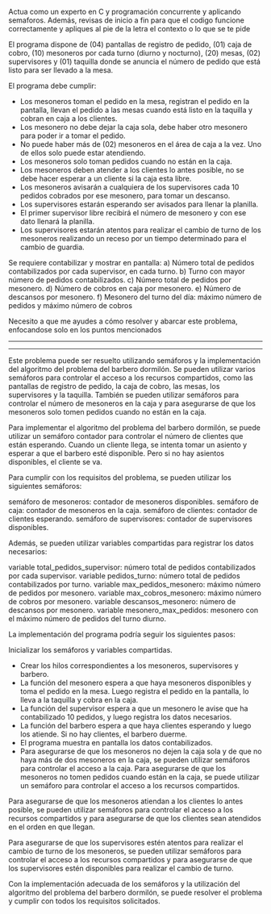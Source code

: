 Actua como un experto en C y programación concurrente y aplicando semaforos. Además, revisas de inicio a fin para que el codigo funcione correctamente y apliques al pie de la letra el contexto o lo que se te pide

El programa dispone de (04) pantallas de registro de pedido, (01) caja de cobro, (10) mesoneros por cada turno (diurno y nocturno), (20) mesas, (02) supervisores y (01) taquilla donde se anuncia el número de pedido que está listo para ser llevado a la mesa.

El programa debe cumplir:

- Los mesoneros toman el pedido en la mesa, registran el pedido en la pantalla, llevan el pedido a las mesas cuando está listo en la taquilla y cobran en caja a los clientes.
- Los mesonero no debe dejar la caja sola, debe haber otro mesonero para poder ir a tomar el pedido.
- No puede haber más de (02) mesoneros en el área de caja a la vez. Uno de ellos solo puede estar atendiendo.
- Los mesoneros solo toman pedidos cuando no están en la caja.
- Los mesoneros deben atender a los clientes lo antes posible, no se debe hacer esperar a un cliente si la caja esta libre.
- Los mesoneros avisarán a cualquiera de los supervisores cada 10 pedidos cobrados por ese mesonero, para tomar un descanso.
- Los supervisores estarán esperando ser avisados para llenar la planilla.
- El primer supervisor libre recibirá el número de mesonero y con ese dato llenará la planilla.
- Los supervisores estarán atentos para realizar el cambio de turno de los mesoneros realizando un receso por un tiempo determinado para el cambio de guardia.

Se requiere contabilizar y mostrar en pantalla:
a) Número total de pedidos contabilizados por cada supervisor, en cada turno.
b) Turno con mayor número de pedidos contabilizados.
c) Número total de pedidos por mesonero.
d) Número de cobros en caja por mesonero.
e) Número de descansos por mesonero.
f) Mesonero del turno del día: máximo número de pedidos y máximo número de cobros

Necesito a que me ayudes a cómo resolver y abarcar este problema, enfocandose solo en los puntos mencionados

---

---

Este problema puede ser resuelto utilizando semáforos y la implementación del algoritmo del problema del barbero dormilón. Se pueden utilizar varios semáforos para controlar el acceso a los recursos compartidos, como las pantallas de registro de pedido, la caja de cobro, las mesas, los supervisores y la taquilla. También se pueden utilizar semáforos para controlar el número de mesoneros en la caja y para asegurarse de que los mesoneros solo tomen pedidos cuando no están en la caja.

Para implementar el algoritmo del problema del barbero dormilón, se puede utilizar un semáforo contador para controlar el número de clientes que están esperando. Cuando un cliente llega, se intenta tomar un asiento y esperar a que el barbero esté disponible. Pero si no hay asientos disponibles, el cliente se va.

Para cumplir con los requisitos del problema, se pueden utilizar los siguientes semáforos:

semáforo de mesoneros: contador de mesoneros disponibles.
semáforo de caja: contador de mesoneros en la caja.
semáforo de clientes: contador de clientes esperando.
semáforo de supervisores: contador de supervisores disponibles.

Además, se pueden utilizar variables compartidas para registrar los datos necesarios:

variable total_pedidos_supervisor: número total de pedidos contabilizados por cada supervisor.
variable pedidos_turno: número total de pedidos contabilizados por turno.
variable max_pedidos_mesonero: máximo número de pedidos por mesonero.
variable max_cobros_mesonero: máximo número de cobros por mesonero.
variable descansos_mesonero: número de descansos por mesonero.
variable mesonero_max_pedidos: mesonero con el máximo número de pedidos del turno diurno.

La implementación del programa podría seguir los siguientes pasos:

Inicializar los semáforos y variables compartidas.
- Crear los hilos correspondientes a los mesoneros, supervisores y barbero.
- La función del mesonero espera a que haya mesoneros disponibles y toma el pedido en la mesa. Luego registra el pedido en la pantalla, lo lleva a la taquilla y cobra en la caja.
- La función del supervisor espera a que un mesonero le avise que ha contabilizado 10 pedidos, y luego registra los datos necesarios.
- La función del barbero espera a que haya clientes esperando y luego los atiende. Si no hay clientes, el barbero duerme.
- El programa muestra en pantalla los datos contabilizados.
- Para asegurarse de que los mesoneros no dejen la caja sola y de que no haya más de dos mesoneros en la caja, se pueden utilizar semáforos para controlar el acceso a la caja. Para asegurarse de que los mesoneros no tomen pedidos cuando están en la caja, se puede utilizar un semáforo para controlar el acceso a los recursos compartidos.

Para asegurarse de que los mesoneros atiendan a los clientes lo antes posible, se pueden utilizar semáforos para controlar el acceso a los recursos compartidos y para asegurarse de que los clientes sean atendidos en el orden en que llegan.

Para asegurarse de que los supervisores estén atentos para realizar el cambio de turno de los mesoneros, se pueden utilizar semáforos para controlar el acceso a los recursos compartidos y para asegurarse de que los supervisores estén disponibles para realizar el cambio de turno.

Con la implementación adecuada de los semáforos y la utilización del algoritmo del problema del barbero dormilón, se puede resolver el problema y cumplir con todos los requisitos solicitados.
